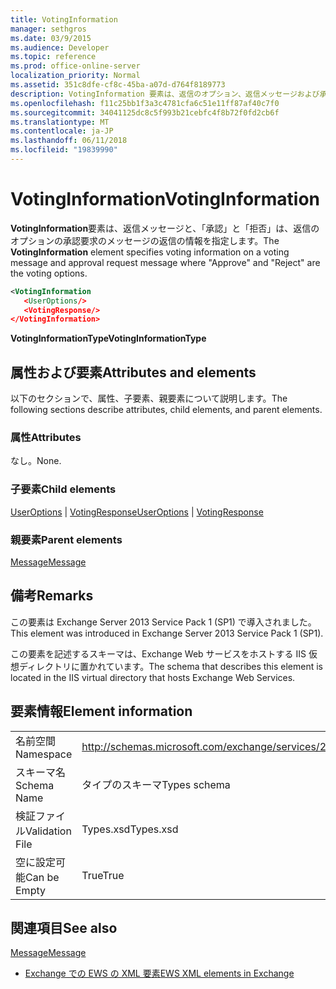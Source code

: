 ```yaml
---
title: VotingInformation
manager: sethgros
ms.date: 03/9/2015
ms.audience: Developer
ms.topic: reference
ms.prod: office-online-server
localization_priority: Normal
ms.assetid: 351c8dfe-cf8c-45ba-a07d-d764f8189773
description: VotingInformation 要素は、返信のオプション、返信メッセージおよび承認要求メッセージの whereApproveandRejectare の投票の情報を指定します。
ms.openlocfilehash: f11c25bb1f3a3c4781cfa6c51e11ff87af40c7f0
ms.sourcegitcommit: 34041125dc8c5f993b21cebfc4f8b72f0fd2cb6f
ms.translationtype: MT
ms.contentlocale: ja-JP
ms.lasthandoff: 06/11/2018
ms.locfileid: "19839990"
---
```

# <a name="votinginformation"></a><span data-ttu-id="a584d-103">VotingInformation</span><span class="sxs-lookup"><span data-stu-id="a584d-103">VotingInformation</span></span>

<span data-ttu-id="a584d-104">**VotingInformation**要素は、返信メッセージと、「承認」と「拒否」は、返信のオプションの承認要求のメッセージの返信の情報を指定します。</span><span class="sxs-lookup"><span data-stu-id="a584d-104">The **VotingInformation** element specifies voting information on a voting message and approval request message where "Approve" and "Reject" are the voting options.</span></span> 
  
```XML
<VotingInformation
   <UserOptions/>
   <VotingResponse/>
</VotingInformation>
```

 <span data-ttu-id="a584d-105">**VotingInformationType**</span><span class="sxs-lookup"><span data-stu-id="a584d-105">**VotingInformationType**</span></span>
## <a name="attributes-and-elements"></a><span data-ttu-id="a584d-106">属性および要素</span><span class="sxs-lookup"><span data-stu-id="a584d-106">Attributes and elements</span></span>

<span data-ttu-id="a584d-107">以下のセクションで、属性、子要素、親要素について説明します。</span><span class="sxs-lookup"><span data-stu-id="a584d-107">The following sections describe attributes, child elements, and parent elements.</span></span>
  
### <a name="attributes"></a><span data-ttu-id="a584d-108">属性</span><span class="sxs-lookup"><span data-stu-id="a584d-108">Attributes</span></span>

<span data-ttu-id="a584d-109">なし。</span><span class="sxs-lookup"><span data-stu-id="a584d-109">None.</span></span>
  
### <a name="child-elements"></a><span data-ttu-id="a584d-110">子要素</span><span class="sxs-lookup"><span data-stu-id="a584d-110">Child elements</span></span>

<span data-ttu-id="a584d-111">[UserOptions](useroptions.md) | [VotingResponse](votingresponse.md)</span><span class="sxs-lookup"><span data-stu-id="a584d-111">[UserOptions](useroptions.md) | [VotingResponse](votingresponse.md)</span></span>
  
### <a name="parent-elements"></a><span data-ttu-id="a584d-112">親要素</span><span class="sxs-lookup"><span data-stu-id="a584d-112">Parent elements</span></span>

[<span data-ttu-id="a584d-113">Message</span><span class="sxs-lookup"><span data-stu-id="a584d-113">Message</span></span>](message-ex15websvcsotherref.md)
  
## <a name="remarks"></a><span data-ttu-id="a584d-114">備考</span><span class="sxs-lookup"><span data-stu-id="a584d-114">Remarks</span></span>

<span data-ttu-id="a584d-115">この要素は Exchange Server 2013 Service Pack 1 (SP1) で導入されました。</span><span class="sxs-lookup"><span data-stu-id="a584d-115">This element was introduced in Exchange Server 2013 Service Pack 1 (SP1).</span></span>
  
<span data-ttu-id="a584d-116">この要素を記述するスキーマは、Exchange Web サービスをホストする IIS 仮想ディレクトリに置かれています。</span><span class="sxs-lookup"><span data-stu-id="a584d-116">The schema that describes this element is located in the IIS virtual directory that hosts Exchange Web Services.</span></span>
  
## <a name="element-information"></a><span data-ttu-id="a584d-117">要素情報</span><span class="sxs-lookup"><span data-stu-id="a584d-117">Element information</span></span>

|||
|:-----|:-----|
|<span data-ttu-id="a584d-118">名前空間</span><span class="sxs-lookup"><span data-stu-id="a584d-118">Namespace</span></span>  <br/> |http://schemas.microsoft.com/exchange/services/2006/types  <br/> |
|<span data-ttu-id="a584d-119">スキーマ名</span><span class="sxs-lookup"><span data-stu-id="a584d-119">Schema Name</span></span>  <br/> |<span data-ttu-id="a584d-120">タイプのスキーマ</span><span class="sxs-lookup"><span data-stu-id="a584d-120">Types schema</span></span>  <br/> |
|<span data-ttu-id="a584d-121">検証ファイル</span><span class="sxs-lookup"><span data-stu-id="a584d-121">Validation File</span></span>  <br/> |<span data-ttu-id="a584d-122">Types.xsd</span><span class="sxs-lookup"><span data-stu-id="a584d-122">Types.xsd</span></span>  <br/> |
|<span data-ttu-id="a584d-123">空に設定可能</span><span class="sxs-lookup"><span data-stu-id="a584d-123">Can be Empty</span></span>  <br/> |<span data-ttu-id="a584d-124">True</span><span class="sxs-lookup"><span data-stu-id="a584d-124">True</span></span>  <br/> |
   
## <a name="see-also"></a><span data-ttu-id="a584d-125">関連項目</span><span class="sxs-lookup"><span data-stu-id="a584d-125">See also</span></span>



[<span data-ttu-id="a584d-126">Message</span><span class="sxs-lookup"><span data-stu-id="a584d-126">Message</span></span>](message-ex15websvcsotherref.md)


- [<span data-ttu-id="a584d-127">Exchange での EWS の XML 要素</span><span class="sxs-lookup"><span data-stu-id="a584d-127">EWS XML elements in Exchange</span></span>](ews-xml-elements-in-exchange.md)


